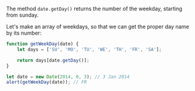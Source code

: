 The method `date.getDay()` returns the number of the weekday, starting from sunday.

Let's make an array of weekdays, so that we can get the proper day name by its number:

```js run demo
function getWeekDay(date) {
    let days = ['SU', 'MO', 'TU', 'WE', 'TH', 'FR', 'SA'];

    return days[date.getDay()];
}

let date = new Date(2014, 0, 3); // 3 Jan 2014
alert(getWeekDay(date)); // FR
```

